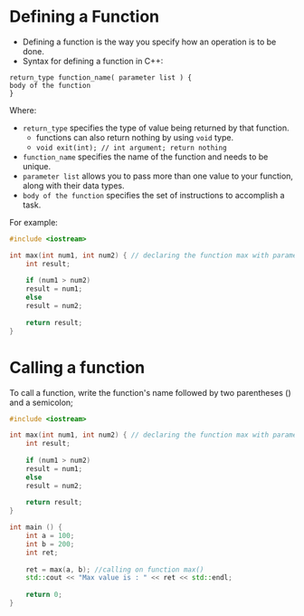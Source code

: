# Defining a Function
- Defining a function is the way you specify how an operation is to be done.
- Syntax for defining a function in C++:
```
return_type function_name( parameter list ) {
body of the function
}
```
Where:

- ``return_type`` specifies the type of value being returned by that function. 
    - functions can also return nothing by using ``void`` type. 
    - ``void exit(int); // int argument; return nothing`` 
- ``function_name`` specifies the name of the function and needs to be unique. 
- ``parameter list`` allows you to pass more than one value to your function, along with their data types. 
- ``body of the function`` specifies the set of instructions to accomplish a task. 

For example:
```cpp
#include <iostream>

int max(int num1, int num2) { // declaring the function max with parameters num1 and num2
    int result;
    
    if (num1 > num2)
    result = num1;
    else
    result = num2;
    
    return result;
}

```

# Calling a function
To call a function, write the function's name followed by two parentheses () and a semicolon;
```cpp
#include <iostream>

int max(int num1, int num2) { // declaring the function max with parameters num1 and num2
    int result;
    
    if (num1 > num2)
    result = num1;
    else
    result = num2;
    
    return result;
}

int main () {
    int a = 100;
    int b = 200;
    int ret;
    
    ret = max(a, b); //calling on function max()
    std::cout << "Max value is : " << ret << std::endl;
    
    return 0;
}
```
